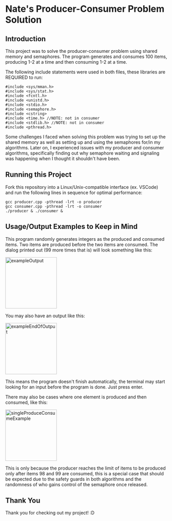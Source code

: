 ﻿# Nate's Producer-Consumer Problem Solution

## Introduction
This project was to solve the producer-consumer problem using shared memory and semaphores. The program generates and consumes 100 items, producing 1-2 at a time and then consuming 1-2 at a time.

The following include statements were used in both files, these libraries are REQUIRED to run:
```
#include <sys/mman.h>
#include <sys/stat.h>
#include <fcntl.h>
#include <unistd.h>
#include <stdio.h>
#include <semaphore.h>
#include <cstring>
#include <time.h> //NOTE: not in consumer
#include <stdlib.h> //NOTE: not in consumer
#include <pthread.h>
```

Some challenges I faced when solving this problem was trying to set up the shared memory as well as setting up and using the semaphores for/in my algorithms. Later on, I experienced issues with my producer and consumer algorithms, specifically finding out why semaphore waiting and signaling was happening when I thought it shouldn't have been.

## Running this Project
Fork this repository into a Linux/Unix-compatible interface (ex. VSCode) and run the following lines in sequence for optimal performance:
```
gcc producer.cpp -pthread -lrt -o producer
gcc consumer.cpp -pthread -lrt -o consumer
./producer & ./consumer &
```

## Usage/Output Examples to Keep in Mind
This program randomly generates integers as the produced and consumed items. Two items are produced before the two items are consumed. The dialog printed out (99 more times that is) will look something like this:

<img width="160" alt="exampleOutput" src="https://github.com/user-attachments/assets/677a245f-3ad9-49e7-83b4-2e2fa04475aa">


You may also have an output like this:

<img width="160" alt="exampleEndOfOutput" src="https://github.com/user-attachments/assets/34fa76b5-3a0c-45cb-b20c-6e2590185196">

This means the program doesn't finish automatically, the terminal may start looking for an input before the program is done. Just press enter.


There may also be cases where one element is produced and then consumed, like this:

<img width="160" alt="singleProduceConsumeExample" src="https://github.com/user-attachments/assets/7c16d7e0-5d96-4576-9f3e-77dcede9e8ac">

This is only because the producer reaches the limit of items to be produced only after items 98 and 99 are consumed, this is a special case that should be expected due to the safety guards in both algorithms and the randomness of who gains control of the semaphore once released.


## Thank You
Thank you for checking out my project! :D
